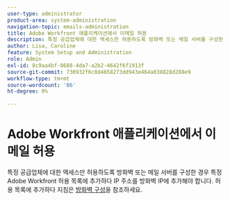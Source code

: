 ```yaml
---
user-type: administrator
product-area: system-administration
navigation-topic: emails-administration
title: Adobe Workfront 애플리케이션에서 이메일 허용
description: 특정 공급업체에 대한 액세스만 허용하도록 방화벽 또는 메일 서버를 구성한 경우 특정 Adobe Workfront 허용 목록에 추가하다 IP 주소를 방화벽 IP에 추가해야 합니다. 허용 목록에 추가하다 자세한 내용은 방화벽 구성 을 참조하십시오.
author: Lisa, Caroline
feature: System Setup and Administration
role: Admin
exl-id: 8c9aa4bf-8688-4da7-a2b2-4642f6f1913f
source-git-commit: 730932f6c8d4658273dd943e464a038828d288e9
workflow-type: tm+mt
source-wordcount: '86'
ht-degree: 0%

---
```


# Adobe Workfront 애플리케이션에서 이메일 허용

특정 공급업체에 대한 액세스만 허용하도록 방화벽 또는 메일 서버를 구성한 경우 특정 Adobe Workfront 허용 목록에 추가하다 IP 주소를 방화벽 IP에 추가해야 합니다. 허용 목록에 추가하다 지침은 [방화벽 구성](../../../administration-and-setup/get-started-wf-administration/configure-your-firewall.md)을 참조하세요.

